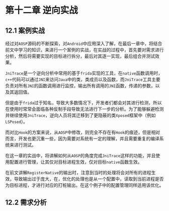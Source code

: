 # 第十二章 逆向实战

## 12.1 案例实战

​	经过对`AOSP`源码的不断探索，对`Android`中应用深入了解，在最后一章中，将结合前文中学习的知识，来进行一个案例的实战，在实战的过程中，首先要对需求进行分析，然后将需要实现的目标进行拆分，最后对其逐一实现，最后组合并测试效果。

​	`JniTrace`是一个逆向分析中常用的基于`frida`实现的工具，在`native`函数调用时，`c++`代码可以通过`JNI`来访问`Java`中的类，类成员以及函数，而`JniTrace`工具主要负责对所有`JNI`的函数调用进行监控，输出所有调用的`JNI`函数，传递的参数，以及其返回值。

​	但是由于`frida`过于知名，导致大多数情况下，开发者们都会对其进行检测，所以在使用时常常会面临各种反制手段导致无法进行下一步的分析。为了能够躲避检测并继续使用`JniTrace`，逆向人员将其迁移到了更隐蔽的类`Xposed`框架中（例如`LSPosed`）。

​	而对比`Hook`的方案来说，从`AOSP`中修改，则完全不存在有`Hook`的痕迹，但是相对而言，开发也更沉重一些，因为需要对系统有一定的理解，并且需要重复的编译系统来进行测试。

​	在这一章的实战中，将讲解如何从`AOSP`的角度完成`JniTrace`这样的功能，并且使用配置进行管理，让其仅对目标进程生效，仅对目标`native`函数生效。

​	在前文讲解`RegisterNative`的输出时，注意到当时的处理将会对所有的进程生效，导致输出过于庞大，在，优化的处理也是从一个配置中，读取到当前进程是否为目标进程，才进行对应的打桩输出。在这个例子中的配置管理同样适用该优化。

## 12.2 需求分析

​	






